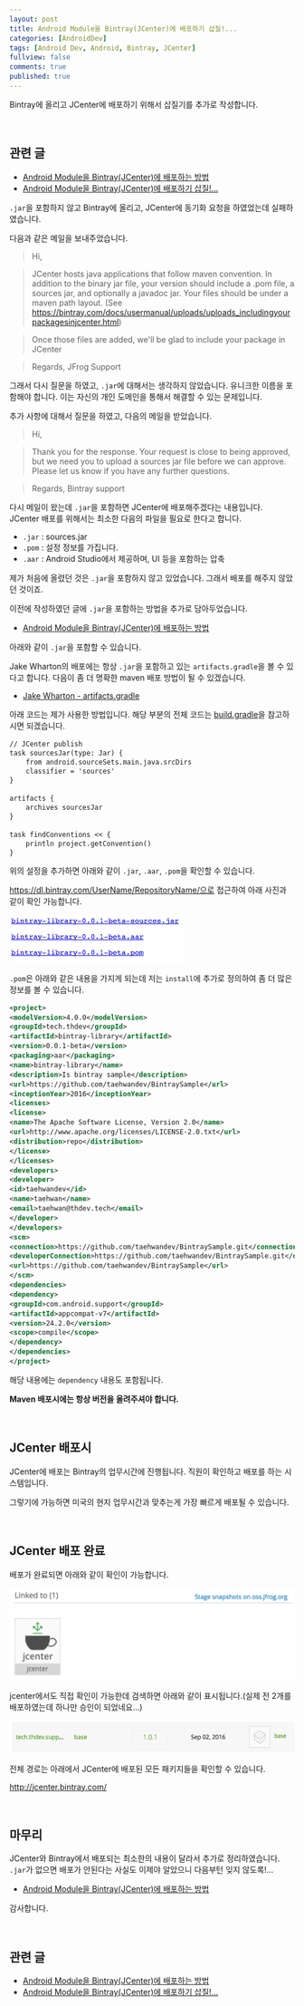 ```yaml
---
layout: post
title: Android Module을 Bintray(JCenter)에 배포하기 삽질!...
categories: [AndroidDev]
tags: [Android Dev, Android, Bintray, JCenter]
fullview: false
comments: true
published: true
---
```


Bintray에 올리고 JCenter에 배포하기 위해서 삽질기를 추가로 작성합니다.


<br />

## 관련 글

- <a href="androiddev/2016/09/01/Android-Bintray(JCenter)-Publish.html">Android Module을 Bintray(JCenter)에 배포하는 방법</a>
- <a href="androiddev/2016/09/01/Android-Bintray(JCenter)-Publish-02.html">Android Module을 Bintray(JCenter)에 배포하기 삽질!...</a>

`.jar`을 포함하지 않고 Bintray에 올리고, JCenter에 동기화 요청을 하였었는데 실패하였습니다.


다음과 같은 메일을 보내주었습니다.

> Hi,

> JCenter hosts java applications that follow maven convention. In addition to the binary jar file, your version should include a .pom file, a sources jar, and optionally a javadoc jar.
Your files should be under a maven path layout. (See https://bintray.com/docs/usermanual/uploads/uploads_includingyourpackagesinjcenter.html)

> Once those files are added, we'll be glad to include your package in JCenter

> Regards,
> JFrog Support

그래서 다시 질문을 하였고, `.jar`에 대해서는 생각하지 않았습니다. 유니크한 이름을 포함해야 합니다. 이는 자신의 개인 도메인을 통해서 해결할 수 있는 문제입니다.

추가 사항에 대해서 질문을 하였고, 다음의 메일을 받았습니다.

>Hi,

>Thank you for the response. Your request is close to being approved, but we need you to upload a sources jar file before we can approve. Please let us know if you have any further questions.

>Regards,
>Bintray support

다시 메일이 왔는데 `.jar`을 포함하면 JCenter에 배포해주겠다는 내용입니다. JCenter 배포를 위해서는 최소한 다음의 파일을 필요로 한다고 합니다.

- `.jar` : sources.jar
- `.pom` : 설정 정보를 가집니다.
- `.aar` : Android Studio에서 제공하며, UI 등을 포함하는 압축

제가 처음에 올렸던 것은 `.jar`을 포함하지 않고 있었습니다. 그래서 배포를 해주지 않았던 것이죠.

이전에 작성하였던 글에 `.jar`을 포함하는 방법을 추가로 담아두었습니다.

- <a href="androiddev/2016/09/01/Android-Bintray(JCenter)-Publish.html">Android Module을 Bintray(JCenter)에 배포하는 방법</a>

아래와 같이 `.jar`을 포함할 수 있습니다.

Jake Wharton의 배포에는 항상 `.jar`을 포함하고 있는 `artifacts.gradle`을 볼 수 있다고 합니다. 다음이 좀 더 명확한 maven 배포 방법이 될 수 있겠습니다.

- [Jake Wharton - artifacts.gradle](https://github.com/ReactiveX/RxAndroid/blob/1.x/gradle/artifacts.gradle)

아래 코드는 제가 사용한 방법입니다. 해당 부분의 전체 코드는 [build.gradle](https://github.com/taehwandev/BintraySample/blob/master/bintray-library/build.gradle#L133)을 참고하시면 되겠습니다.

```
// JCenter publish
task sourcesJar(type: Jar) {
    from android.sourceSets.main.java.srcDirs
    classifier = 'sources'
}

artifacts {
    archives sourcesJar
}

task findConventions << {
    println project.getConvention()
}
```

위의 설정을 추가하면 아래와 같이 `.jar`, `.aar`, `.pom`을 확인할 수 있습니다.

https://dl.bintray.com/UserName/RepositoryName/으로 접근하여 아래 사진과 같이 확인 가능합니다.

![result-01]

`.pom`은 아래와 같은 내용을 가지게 되는데 저는 `install`에 추가로 정의하여 좀 더 많은 정보를 볼 수 있습니다.

```xml
<project>
<modelVersion>4.0.0</modelVersion>
<groupId>tech.thdev</groupId>
<artifactId>bintray-library</artifactId>
<version>0.0.1-beta</version>
<packaging>aar</packaging>
<name>bintray-library</name>
<description>Is bintray sample</description>
<url>https://github.com/taehwandev/BintraySample</url>
<inceptionYear>2016</inceptionYear>
<licenses>
<license>
<name>The Apache Software License, Version 2.0</name>
<url>http://www.apache.org/licenses/LICENSE-2.0.txt</url>
<distribution>repo</distribution>
</license>
</licenses>
<developers>
<developer>
<id>taehwandev</id>
<name>taehwan</name>
<email>taehwan@thdev.tech</email>
</developer>
</developers>
<scm>
<connection>https://github.com/taehwandev/BintraySample.git</connection>
<developerConnection>https://github.com/taehwandev/BintraySample.git</developerConnection>
<url>https://github.com/taehwandev/BintraySample</url>
</scm>
<dependencies>
<dependency>
<groupId>com.android.support</groupId>
<artifactId>appcompat-v7</artifactId>
<version>24.2.0</version>
<scope>compile</scope>
</dependency>
</dependencies>
</project>
```

해당 내용에는 `dependency` 내용도 포함됩니다.

**Maven 배포시에는 항상 버전을 올려주셔야 합니다.**


<br />

## JCenter 배포시

JCenter에 배포는 Bintray의 업무시간에 진행됩니다. 직원이 확인하고 배포를 하는 시스템입니다.

그렇기에 가능하면 미국의 현지 업무시간과 맞추는게 가장 빠르게 배포될 수 있습니다.


<br />

## JCenter 배포 완료

배포가 완료되면 아래와 같이 확인이 가능합니다.

![bintray_jcenter-sync]

jcenter에서도 직접 확인이 가능한데 검색하면 아래와 같이 표시됩니다.(실제 전 2개를 배포하였는데 하나만 승인이 되었네요...)

![bintray_jcenter_list]

전체 경로는 아래에서 JCenter에 배포된 모든 패키지들을 확인할 수 있습니다.

http://jcenter.bintray.com/


<br />

## 마무리

JCenter와 Bintray에서 배포되는 최소한의 내용이 달라서 추가로 정리하였습니다. `.jar`가 없으면 배포가 안된다는 사실도 이제야 알았으니 다음부턴 잊지 않도록!...

- <a href="androiddev/2016/09/01/Android-Bintray(JCenter)-Publish.html">Android Module을 Bintray(JCenter)에 배포하는 방법</a>

감사합니다.


<br />

## 관련 글

- <a href="androiddev/2016/09/01/Android-Bintray(JCenter)-Publish.html">Android Module을 Bintray(JCenter)에 배포하는 방법</a>
- <a href="androiddev/2016/09/01/Android-Bintray(JCenter)-Publish-02.html">Android Module을 Bintray(JCenter)에 배포하기 삽질!...</a>


[result-01]:  /images/2016/2016-09-03-Android-Bintray(JCenter)-Publish-02/result_01.png

[bintray_jcenter-sync]:  /images/2016/2016-09-03-Android-Bintray(JCenter)-Publish-02/bintray_jcenter-sync.png

[bintray_jcenter_list]:  /images/2016/2016-09-03-Android-Bintray(JCenter)-Publish-02/bintray_jcenter_list.png

[jcenter-sync-03]:  /images/2016/2016-09-01-Android-Bintray(JCenter)-Publish/jcenter-sync-03.png
